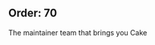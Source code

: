Order: 70
---
The maintainer team that brings you Cake

<!--
@Html.Partial("_TeamPage", Documents["Maintainers"])
-->